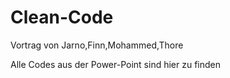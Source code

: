 # Clean-Code
Vortrag von Jarno,Finn,Mohammed,Thore

Alle Codes aus der Power-Point sind hier zu finden
